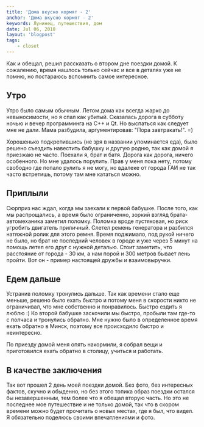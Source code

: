 ```yaml
---
title: 'Дома вкусно кормят - 2'
anchor: 'Дома вкусно кормят - 2'
keywords: Лунинец, путешествия, дом
date: Jul 06, 2010
layout: 'blogpost'
tags:
    - closet
---
```


Как и обещал, решил рассказать о втором дне поездки домой. К сожалению, время нашлось только сейчас и все в деталях уже не помню, но постараюсь вспомнить самое интересное.

<!-- cut -->

## Утро

Утро было самым обычным. Летом дома как всегда жарко до невыносимости, но я спал как убитый. Сказалась дорога в субботу ночью и вечер программинга на С++ и Qt. Но выспаться как следует мне не дали. Мама разбудила, аргументировав: "Пора завтракать!". =)

Хорошенько подкрепившись (не зря в названии упоминается еда), было решено съездить навестить бабушку и другую родню, так как домой я приезжаю не часто. Поехали я, брат и батя. Дорога как дорога, ничего особенного. Но мне удалось порулить. Прав у меня пока нету, потому свободно где попало рулить я не могу, но вдалеке от города ГАИ не так часто встретишь, потому там мне кататься можно.

## Приплыли

Сюрприз нас ждал, когда мы заехали к первой бабушке. После того, как мы распрощались, а время было ограниченно, зоркий взгляд брата-автомеханика заметил поломку. Поломка вроде пустяковая, но риск угробить двигатель приличный. Слетел ремень генератора и разбился натяжной ролик для этого ремня. Время поджимало, под рукой ничего не было, но брат не последний человек в городе и уже через 5 минут на помощь летел его друг с нужной деталью. Стоит заметить, что расстояние от города - 30 км, а нам порой и 300 метров бывает лень пройти. Вот он - пример настоящей дружбы и взаимовыручки.

## Едем дальше

Устранив поломку тронулись дальше. Так как времени стало еще меньше, решено было ехать быстро и потому меня в скорости никто не ограничивал, что мне собственно и понравилось. Быстро ездить я люблю :) Ко второй бабушке заскочили мы быстро, пробыли там где-то с полчаса и тронулись обратно. Мне нужно было в определенное время ехать обратно в Минск, поэтому все происходило быстро и неинтересно.

По приезду домой меня опять накормили, я собрал вещи и приготовился ехать обратно в столицу, учиться и работать.

## В качестве заключения

Так вот прошел 2 день моей поездки домой. Без фото, без интересных фактов, скучно и обыденно, но без этого топика образ поездки остался бы незавершенным, тем более что я обещал вторую часть. Но это не последнее мое путешествие и не только домой, так что в скором времени можно будет прочитать о новых местах, где я был, что видел. Я обязательно поделюсь своими впечатлениями и фото.
